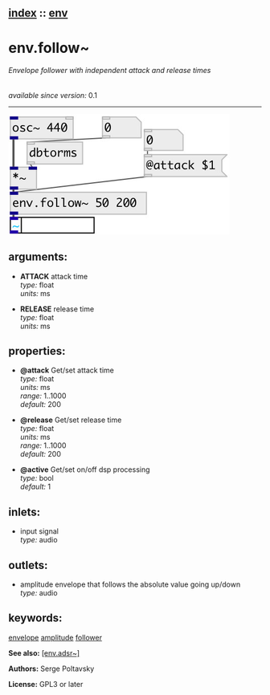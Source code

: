 [index](index.html) :: [env](category_env.html)
---

# env.follow~

###### Envelope follower with independent attack and release times

*available since version:* 0.1

---




[![example](../examples/img/env.follow~.jpg)](../examples/pd/env.follow~.pd)



## arguments:

* **ATTACK**
attack time<br>
_type:_ float<br>
_units:_ ms<br>

* **RELEASE**
release time<br>
_type:_ float<br>
_units:_ ms<br>





## properties:

* **@attack** 
Get/set attack time<br>
_type:_ float<br>
_units:_ ms<br>
_range:_ 1..1000<br>
_default:_ 200<br>

* **@release** 
Get/set release time<br>
_type:_ float<br>
_units:_ ms<br>
_range:_ 1..1000<br>
_default:_ 200<br>

* **@active** 
Get/set on/off dsp processing<br>
_type:_ bool<br>
_default:_ 1<br>



## inlets:

* input signal<br>
_type:_ audio



## outlets:

* amplitude envelope that follows the absolute value going up/down<br>
_type:_ audio



## keywords:

[envelope](keywords/envelope.html)
[amplitude](keywords/amplitude.html)
[follower](keywords/follower.html)



**See also:**
[\[env.adsr~\]](env.adsr~.html)




**Authors:** Serge Poltavsky




**License:** GPL3 or later





